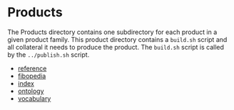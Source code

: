 # Products

The Products directory contains one subdirectory for each product in
a given product family. This product directory contains a `build.sh`
script and all collateral it needs to produce the product.
The `build.sh` script is called by the `../publish.sh` script.

- [reference](./reference/README.md)
- [fibopedia](./fibopedia/README.md)
- [index](./index/README.md)
- [ontology](./ontology/README.md)
- [vocabulary](./vocabulary/README.md)
